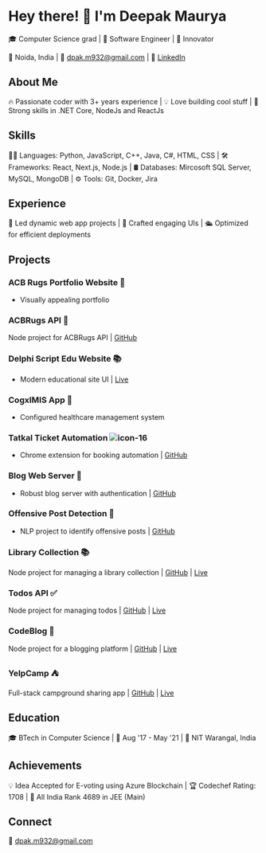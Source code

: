 # Hey there! 👋 I'm Deepak Maurya

🎓 Computer Science grad | 💼 Software Engineer | 🚀 Innovator

📍 Noida, India | 📧 dpak.m932@gmail.com | 🔗 [LinkedIn](https://www.linkedin.com/in/dpakm)


## About Me
🔥 Passionate coder with 3+ years experience | 💡 Love building cool stuff | 🌟 Strong skills in .NET Core, NodeJs and ReactJs

## Skills
👨‍💻 Languages: Python, JavaScript, C++, Java, C#, HTML, CSS | 🛠️ Frameworks: React, Next.js, Node.js | 🛢️ Databases: Mircosoft SQL Server, MySQL, MongoDB | ⚙️ Tools: Git, Docker, Jira

## Experience
🚀 Led dynamic web app projects | 🎨 Crafted engaging UIs | 🛳️ Optimized for efficient deployments

## Projects

### ACB Rugs Portfolio Website 🎨
- Visually appealing portfolio 

### ACBRugs API 🚀
Node project for ACBRugs API | [GitHub](https://github.com/acbrugs/acbrugs-api)

### Delphi Script Edu Website 📚
- Modern educational site UI | [Live](https://delphiscript.com/)

### CogxIMIS App 🏥
- Configured healthcare management system 

### Tatkal Ticket Automation ![icon-16](https://github.com/dpak-maurya/dpak-maurya/assets/41278103/ac49e8b8-ed1f-47d4-8a35-ad2405deac36)
- Chrome extension for booking automation | [GitHub](https://github.com/dpak-maurya/irctc-tatkal-ticket-booking)

### Blog Web Server 📝
- Robust blog server with authentication | [GitHub](https://github.com/dpak-maurya/blog-web-server)

### Offensive Post Detection 🚫
- NLP project to identify offensive posts | [GitHub](https://github.com/dpak-maurya/fyproject-2021)

### Library Collection 📚
Node project for managing a library collection | [GitHub](https://github.com/dpak-maurya/local-library) | [Live](https://library-collection-iw5i.onrender.com)

### Todos API ✅
Node project for managing todos | [GitHub](https://github.com/dpak-maurya/todos-api) | [Live](https://todos-a4wo.onrender.com)

### CodeBlog 📝
Node project for a blogging platform | [GitHub](https://github.com/dpak-maurya/blog-app) | [Live](https://codeblog-f123.onrender.com)

### YelpCamp ⛺
Full-stack campground sharing app | [GitHub](https://github.com/dpak-maurya/yelp-camp) | [Live](https://yelp-camp-umo8.onrender.com)

  

## Education
🎓 BTech in Computer Science | 📅 Aug '17 - May '21 | 🏫 NIT Warangal, India

## Achievements
💡 Idea Accepted for E-voting using Azure Blockchain | 🏆 Codechef Rating: 1708 | 🥇 All India Rank 4689 in JEE (Main)

## Connect
 📧 dpak.m932@gmail.com

